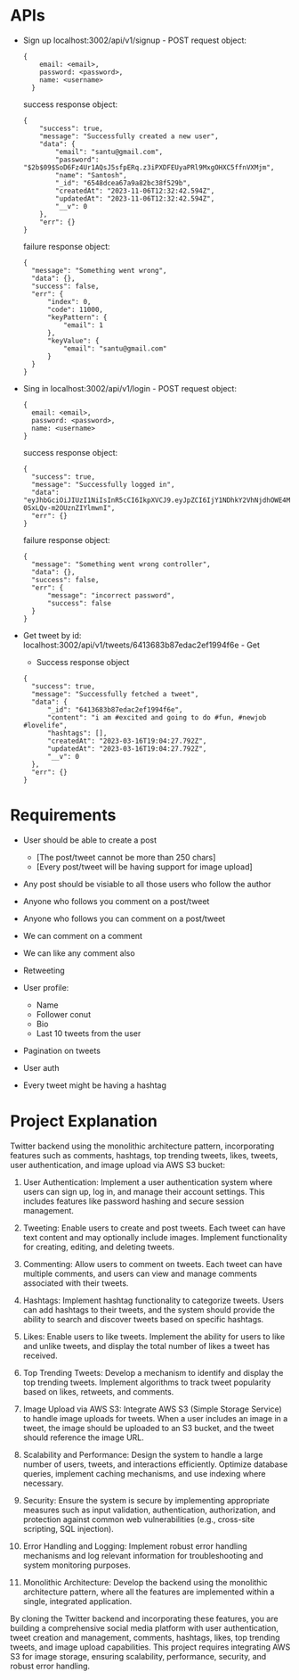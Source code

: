 # APIs
- Sign up localhost:3002/api/v1/signup - POST request object:
  ```
  {
      email: <email>,
      password: <password>,
      name: <username>
    }
  ```


  success response object:
    ```
    {
        "success": true,
        "message": "Successfully created a new user",
        "data": {
            "email": "santu@gmail.com",
            "password": "$2b$09$SoD6Fz4Ur1AQsJ5sfpERq.z3iPXDFEUyaPRl9MxgOHXC5ffnVXMjm",
            "name": "Santosh",
            "_id": "6548dcea67a9a82bc38f529b",
            "createdAt": "2023-11-06T12:32:42.594Z",
            "updatedAt": "2023-11-06T12:32:42.594Z",
            "__v": 0
        },
        "err": {}
    }
    ```
  
  failure response object: 
  ```
  {
    "message": "Something went wrong",
    "data": {},
    "success": false,
    "err": {
        "index": 0,
        "code": 11000,
        "keyPattern": {
            "email": 1
        },
        "keyValue": {
            "email": "santu@gmail.com"
        }
    }
  }

  ```


- Sing in localhost:3002/api/v1/login - POST request object:


    ```
  {
      email: <email>,
      password: <password>,
      name: <username>
  }
  ```

  success response object:

  ```
  {
    "success": true,
    "message": "Successfully logged in",
    "data": "eyJhbGciOiJIUzI1NiIsInR5cCI6IkpXVCJ9.eyJpZCI6IjY1NDhkY2VhNjdhOWE4MmJjMzhmNTI5YiIsImVtYWlsIjoic2FudHVAZ21haWwuY29tIiwiaWF0IjoxNjk5Mjc0Nzc4LCJleHAiOjE2OTkyNzgzNzh9.coFvKeYXnaEu2vE6naRsp-0SxLQv-m2OUznZIYlmwnI",
    "err": {}
  } 
  ```

  failure response object:

  ```
  {
    "message": "Something went wrong controller",
    "data": {},
    "success": false,
    "err": {
        "message": "incorrect password",
        "success": false
    }
  }
  ```

- Get tweet by id: localhost:3002/api/v1/tweets/6413683b87edac2ef1994f6e - Get
  - Success response object
  ```
  {
    "success": true,
    "message": "Successfully fetched a tweet",
    "data": {
        "_id": "6413683b87edac2ef1994f6e",
        "content": "i am #excited and going to do #fun, #newjob #lovelife",
        "hashtags": [],
        "createdAt": "2023-03-16T19:04:27.792Z",
        "updatedAt": "2023-03-16T19:04:27.792Z",
        "__v": 0
    },
    "err": {}
  }
  ```



# Requirements

- User should be able to create a post
  - [The post/tweet cannot be more than 250 chars]
  - [Every post/tweet will be having support for image upload]

- Any post should be visiable to all those users who follow the author
- Anyone who follows you comment on a post/tweet
- Anyone who follows you can comment on a post/tweet
- We can comment on a comment
- We can like any comment also
- Retweeting

- User profile:
  - Name
  - Follower conut
  - Bio
  - Last 10 tweets from the user

- Pagination on tweets
- User auth

- Every tweet might be having a hashtag

# **Project Explanation**

Twitter backend using the monolithic architecture pattern, incorporating features such as comments, hashtags, top trending tweets, likes, tweets, user authentication, and image upload via AWS S3 bucket:

1. User Authentication: Implement a user authentication system where users can sign up, log in, and manage their account settings. This includes features like password hashing and secure session management.

2. Tweeting: Enable users to create and post tweets. Each tweet can have text content and may optionally include images. Implement functionality for creating, editing, and deleting tweets.

3. Commenting: Allow users to comment on tweets. Each tweet can have multiple comments, and users can view and manage comments associated with their tweets.

4. Hashtags: Implement hashtag functionality to categorize tweets. Users can add hashtags to their tweets, and the system should provide the ability to search and discover tweets based on specific hashtags.

5. Likes: Enable users to like tweets. Implement the ability for users to like and unlike tweets, and display the total number of likes a tweet has received.

6. Top Trending Tweets: Develop a mechanism to identify and display the top trending tweets. Implement algorithms to track tweet popularity based on likes, retweets, and comments.

7. Image Upload via AWS S3: Integrate AWS S3 (Simple Storage Service) to handle image uploads for tweets. When a user includes an image in a tweet, the image should be uploaded to an S3 bucket, and the tweet should reference the image URL.

8. Scalability and Performance: Design the system to handle a large number of users, tweets, and interactions efficiently. Optimize database queries, implement caching mechanisms, and use indexing where necessary.

9. Security: Ensure the system is secure by implementing appropriate measures such as input validation, authentication, authorization, and protection against common web vulnerabilities (e.g., cross-site scripting, SQL injection).

10. Error Handling and Logging: Implement robust error handling mechanisms and log relevant information for troubleshooting and system monitoring purposes.

11. Monolithic Architecture: Develop the backend using the monolithic architecture pattern, where all the features are implemented within a single, integrated application.

By cloning the Twitter backend and incorporating these features, you are building a comprehensive social media platform with user authentication, tweet creation and management, comments, hashtags, likes, top trending tweets, and image upload capabilities. This project requires integrating AWS S3 for image storage, ensuring scalability, performance, security, and robust error handling.